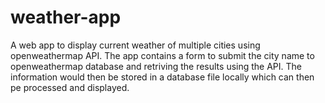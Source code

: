 # weather-app
A web app to display current weather of multiple cities using openweathermap API. 
The app contains a form to submit the city name to openweathermap database and retriving the results using the API.
The information would then be stored in a database file locally which can then pe processed and displayed.
